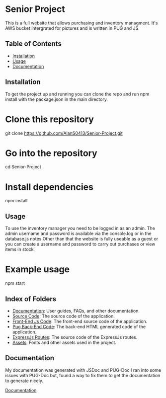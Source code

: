 # Senior Project

This is a full website that allows purchasing and inventory managment.
It's AWS bucket intergrated for pictures and is written in PUG and JS.


## Table of Contents

- [Installation](#installation)
- [Usage](#usage)
- [Documentation](#documentation)

## Installation

To get the project up and running you can clone the repo and run npm install with the package.json in the main directory.

# Clone this repository
git clone https://github.com/AlanS0413/Senior-Project.git

# Go into the repository
cd Senior-Project

# Install dependencies
npm install

## Usage

To use the inventory manager you need to be logged in as an admin.
The admin username and password is available via the console.log or in the database.js notes
Other than that the website is fully useable as a guest or you can create a username and password to carry out purchases or view items in stock.

# Example usage
npm start

## Index of Folders

- [Documentation](/Documentation/): User guides, FAQs, and other documentation.
- [Source Code](/): The source code of the application.
- [Front-End Js Code](/public/): The front-end source code of the application.
- [Pug Back-End Code](/views/): The back-end HTML generated code of the application.
- [ExpressJs Routes](/routes/): The source code of the ExpressJs routes.
- [Assets](/public/styles/): Fonts and other assets used in the project.


## Documentation

My documentation was generated with JSDoc and PUG-Doc I ran into some issues with PUG-Doc but, found a way to fix them to get the documentation to generate nicely.

[Documentation](/Documentation/)